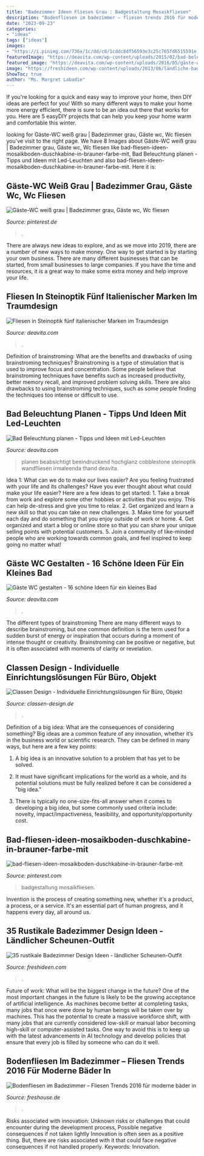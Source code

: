 ```yaml
---
title: "Badezimmer Ideen Fliesen Grau : Badgestaltung Mosaikfliesen"
description: "Bodenfliesen im badezimmer – fliesen trends 2016 für moderne bäder in"
date: "2023-09-23"
categories:
- "ideas"
tags: ["ideas"]
images:
- "https://i.pinimg.com/736x/1c/dd/c8/1cddc8df56593e3c25c765fd6515591e.jpg"
featuredImage: "https://deavita.com/wp-content/uploads/2015/02/bad-beleuchtung-led-idee-moebel-weiss-hochglanz-modern.jpg"
featured_image: "https://deavita.com/wp-content/uploads/2016/05/gäste-wc-gestalten-klein-rustikal-holzboden-toilettensitz-holz-muster-teppich.jpg"
image: "https://freshideen.com/wp-content/uploads/2013/06/ländliche-badezimmer-design-ideen-rustikal-holz-grobe-linien-formen.jpg"
ShowToc: true
author: "Ms. Margret Labadie"
---
```



If you're looking for a quick and easy way to improve your home, then DIY ideas are perfect for you! With so many different ways to make your home more energy efficient, there is sure to be an idea out there that works for you. Here are 5 easyDIY projects that can help you keep your home warm and comfortable this winter.

	

		
looking for Gäste-WC weiß grau | Badezimmer grau, Gäste wc, Wc fliesen you've visit to the right page. We have 8 Images about Gäste-WC weiß grau | Badezimmer grau, Gäste wc, Wc fliesen like bad-fliesen-ideen-mosaikboden-duschkabine-in-brauner-farbe-mit, Bad Beleuchtung planen - Tipps und Ideen mit Led-Leuchten and also bad-fliesen-ideen-mosaikboden-duschkabine-in-brauner-farbe-mit. Here it is:
		
    
## Gäste-WC Weiß Grau | Badezimmer Grau, Gäste Wc, Wc Fliesen

<img loading=lazy src="https://i.pinimg.com/736x/1c/dd/c8/1cddc8df56593e3c25c765fd6515591e.jpg" onerror="this.onerror=null;this.src='https://tse1.mm.bing.net/th?id=OIP.BkkYwHa7HyEUSau_2kw13AAAAA&amp;pid=15.1';" alt="Gäste-WC weiß grau | Badezimmer grau, Gäste wc, Wc fliesen">

_Source: pinterest.de_

>. 

	

There are always new ideas to explore, and as we move into 2019, there are a number of new ways to make money. One way to get started is by starting your own business. There are many different businesses that can be started, from small businesses to large companies. If you have the time and resources, it is a great way to make some extra money and help improve your life.

    
## Fliesen In Steinoptik Fünf Italienischer Marken Im Traumdesign

<img loading=lazy src="https://deavita.com/wp-content/uploads/2015/05/fliesen-in-steinoptik-creta-kollektion-fap-ceramiche-grau-design-badezimmer.jpg" onerror="this.onerror=null;this.src='https://tse4.mm.bing.net/th?id=OIP.IMAFUBwimdl3cawKfTrHpwHaFy&amp;pid=15.1';" alt="Fliesen in Steinoptik fünf italienischer Marken im Traumdesign">

_Source: deavita.com_

>. 

	

Definition of brainstroming: What are the benefits and drawbacks of using brainstroming techniques?
Brainstroming is a type of stimulation that is used to improve focus and concentration. Some people believe that brainstroming techniques have benefits such as increased productivity, better memory recall, and improved problem solving skills. There are also drawbacks to using brainstroming techniques, such as some people finding the techniques too intense or difficult to use.

    
## Bad Beleuchtung Planen - Tipps Und Ideen Mit Led-Leuchten

<img loading=lazy src="https://deavita.com/wp-content/uploads/2015/02/bad-beleuchtung-led-idee-moebel-weiss-hochglanz-modern.jpg" onerror="this.onerror=null;this.src='https://tse2.mm.bing.net/th?id=OIP.w_9KCO8xgMEmnURbved1yAHaJ4&amp;pid=15.1';" alt="Bad Beleuchtung planen - Tipps und Ideen mit Led-Leuchten">

_Source: deavita.com_

>planen beabsichtigt beeindruckend hochglanz cobblestone steinoptik wandfliesen irmaleenda thand deavita. 

	

Idea 1: What can we do to make our lives easier?
Are you feeling frustrated with your life and its challenges? Have you ever thought about what could make your life easier? Here are a few ideas to get started: 1. Take a break from work and explore some other hobbies or activities that you enjoy. This can help de-stress and give you time to relax. 2. Get organized and learn a new skill so that you can take on new challenges. 3. Make time for yourself each day and do something that you enjoy outside of work or home. 4. Get organized and start a blog or online store so that you can share your unique selling points with potential customers. 5. Join a community of like-minded people who are working towards common goals, and feel inspired to keep going no matter what! 
    
## Gäste WC Gestalten - 16 Schöne Ideen Für Ein Kleines Bad

<img loading=lazy src="https://deavita.com/wp-content/uploads/2016/05/gäste-wc-gestalten-klein-rustikal-holzboden-toilettensitz-holz-muster-teppich.jpg" onerror="this.onerror=null;this.src='https://tse1.mm.bing.net/th?id=OIP.q_nJMvYrDtQsh1VaI8WDgQHaLV&amp;pid=15.1';" alt="Gäste WC gestalten - 16 schöne Ideen für ein kleines Bad">

_Source: deavita.com_

>. 

	

The different types of brainstroming
There are many different ways to describe brainstroming, but one common definition is the term used for a sudden burst of energy or inspiration that occurs during a moment of intense thought or creativity. Brainstroming can be positive or negative, but it is often associated with moments of clarity or revelation.

    
## Classen Design - Individuelle Einrichtungslösungen Für Büro, Objekt

<img loading=lazy src="https://www.classen-design.de/de/UserFiles/106/de/galerie/20151124164614.jpg" onerror="this.onerror=null;this.src='https://tse3.mm.bing.net/th?id=OIP.qsDvYA117YNwDSUeYDXH_gHaLO&amp;pid=15.1';" alt="Classen Design - Individuelle Einrichtungslösungen für Büro, Objekt">

_Source: classen-design.de_

>. 

	

Definition of a big idea: What are the consequences of considering something?
Big ideas are a common feature of any innovation, whether it’s in the business world or scientific research. They can be defined in many ways, but here are a few key points:
1. A big idea is an innovative solution to a problem that has yet to be solved.

2. It must have significant implications for the world as a whole, and its potential solutions must be fully realized before it can be considered a "big idea."

3. There is typically no one-size-fits-all answer when it comes to developing a big idea, but some commonly used criteria include: novelty, impact/impactiveness, feasibility, and opportunity/opportunity cost. 

    
## Bad-fliesen-ideen-mosaikboden-duschkabine-in-brauner-farbe-mit

<img loading=lazy src="https://i.pinimg.com/736x/5c/2e/55/5c2e55592127d02c5b44b717ab4d6b26--walk-in.jpg" onerror="this.onerror=null;this.src='https://tse4.mm.bing.net/th?id=OIP.gCY32GpqsHEGuGTdLXqwpAHaLH&amp;pid=15.1';" alt="bad-fliesen-ideen-mosaikboden-duschkabine-in-brauner-farbe-mit">

_Source: pinterest.com_

>badgestaltung mosaikfliesen. 

	

Invention is the process of creating something new, whether it's a product, a process, or a service. It's an essential part of human progress, and it happens every day, all around us.

    
## 35 Rustikale Badezimmer Design Ideen - Ländlicher Scheunen-Outfit

<img loading=lazy src="https://freshideen.com/wp-content/uploads/2013/06/ländliche-badezimmer-design-ideen-rustikal-holz-grobe-linien-formen.jpg" onerror="this.onerror=null;this.src='https://tse3.mm.bing.net/th?id=OIP.kxA0UNGnSP45AiuvGzvRiAHaJU&amp;pid=15.1';" alt="35 rustikale Badezimmer Design Ideen - ländlicher Scheunen-Outfit">

_Source: freshideen.com_

>. 

	

Future of work: What will be the biggest change in the future?
One of the most important changes in the future is likely to be the growing acceptance of artificial intelligence. As machines become better at completing tasks, many jobs that once were done by human beings will be taken over by machines. This has the potential to create a massive workforce shift, with many jobs that are currently considered low-skill or manual labor becoming high-skill or computer-assisted tasks. One way to avoid this is to keep up with the latest advancements in AI technology and develop policies that ensure that every job is filled by someone who can do it well.

    
## Bodenfliesen Im Badezimmer – Fliesen Trends 2016 Für Moderne Bäder In

<img loading=lazy src="https://cdn.freshouse.de/uploads/2016/05/Bodenfliesen-im-Badezimmer-–-Fliesen-Trends-2016-für-moderne-bäder-in-schwarzweiß-e1462474982375.jpg" onerror="this.onerror=null;this.src='https://tse2.mm.bing.net/th?id=OIP.GZFUOY2POCdgTv-zqtdKswHaE5&amp;pid=15.1';" alt="Bodenfliesen im Badezimmer – Fliesen Trends 2016 für moderne bäder in">

_Source: freshouse.de_

>. 

	

Risks associated with innovation: Unknown risks or challenges that could encounter during the development process, Possible negative consequences if not taken lightly
Innovation is often seen as a positive thing. But, there are risks associated with it that could face negative consequences if not handled properly. Keywords: Innovation.

